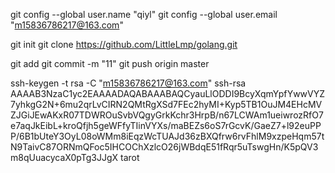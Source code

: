 
<!-- 如果是第一次拉项目会叫你输入gitlab/github账号密码  -->
git config --global user.name "qiyl"
git config --global user.email "m15836786217@163.com"

git init
git clone https://github.com/LittleLmp/golang.git

git add 
git commit -m "11"
git push origin master

ssh-keygen -t rsa -C "m15836786217@163.com"
ssh-rsa AAAAB3NzaC1yc2EAAAADAQABAAABAQCyauLlODDI9BcyXqmYpfYwwVYZ7yhkgG2N+6mu2qrLvCIRN2QMtRgXSd7FEc2hyMI+Kyp5TB1OuJM4EHcMVZJGiJEwAKxR07TDWROuSvbVQgyGrkKchr3HrpB/n67LCWAm1ueiwrozRfO7e7aqJkEibL+kroQfjh5geWFfyTIinVYXs/maBEZs6oS7rGcvK/GaeZ7+l92euPPP/6B1bUteY3OyL08oWMm8iEqzWcTUAJd36zBXQfrw6rvFhlM9xzpeHqm57tN9TaivC87ORNmQFoc5IHCOChXzlcO26jWBdqE51fRqr5uTswgHn/K5pQV3m8qUuacycaX0pTg3JJgX tarot